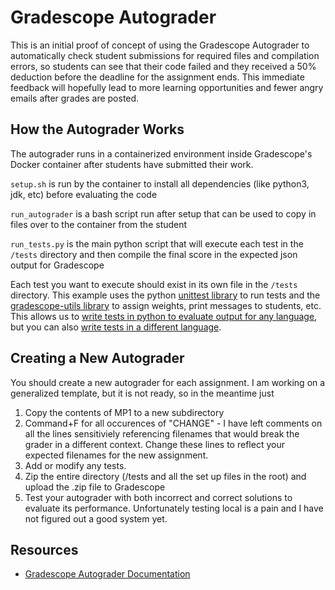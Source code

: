 # Gradescope Autograder

This is an initial proof of concept of using the Gradescope Autograder to automatically check student submissions for required files and compilation errors, so students can see that their code failed and they received a 50% deduction before the deadline for the assignment ends. This immediate feedback will hopefully lead to more learning opportunities and fewer angry emails after grades are posted.

## How the Autograder Works

The autograder runs in a containerized environment inside Gradescope's Docker container after students have submitted their work.

`setup.sh` is run by the container to install all dependencies (like python3, jdk, etc) before evaluating the code

`run_autograder` is a bash script run after setup that can be used to copy in files over to the container from the student

`run_tests.py` is the main python script that will execute each test in the `/tests` directory and then compile the final score in the expected json output for Gradescope

Each test you want to execute should exist in its own file in the `/tests` directory. This example uses the python [unittest library](https://docs.python.org/3/library/unittest.html) to run tests and the [gradescope-utils library](https://github.com/gradescope/gradescope-utils) to assign weights, print messages to students, etc. This allows us to [write tests in python to evaluate output for any language](https://gradescope-autograders.readthedocs.io/en/latest/diff/), but you can also [write tests in a different language](https://gradescope-autograders.readthedocs.io/en/latest/java/).

## Creating a New Autograder

You should create a new autograder for each assignment. I am working on a generalized template, but it is not ready, so in the meantime just

1. Copy the contents of MP1 to a new subdirectory
2. Command+F for all occurences of "CHANGE" - I have left comments on all the lines sensitiviely referencing filenames that would break the grader in a different context. Change these lines to reflect your expected filenames for the new assignment.
3. Add or modify any tests.
4. Zip the entire directory (/tests and all the set up files in the root) and upload the .zip file to Gradescope
5. Test your autograder with both incorrect and correct solutions to evaluate its performance. Unfortunately testing local is a pain and I have not figured out a good system yet.

## Resources

- [Gradescope Autograder Documentation](https://gradescope-autograders.readthedocs.io/en/latest/)

